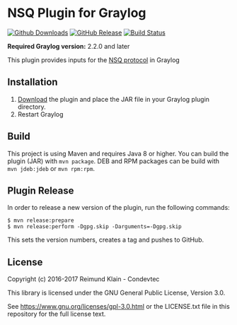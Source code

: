 # NSQ Plugin for Graylog

[![Github Downloads](https://img.shields.io/github/downloads/condevtec/graylog-plugin-nsq/total.svg)](https://github.com/condevtec/graylog-plugin-nsq/releases)
[![GitHub Release](https://img.shields.io/github/release/condevtec/graylog-plugin-nsq.svg)](https://github.com/condevtec/graylog-plugin-nsq/releases)
[![Build Status](https://travis-ci.org/condevtec/graylog-plugin-nsq.svg?branch=master)](https://travis-ci.org/condevtec/graylog-plugin-nsq)

**Required Graylog version:** 2.2.0 and later

This plugin provides inputs for the [NSQ protocol](http://nsq.io/) in Graylog


## Installation

1. [Download](https://github.com/condevtec/graylog-plugin-nsq/releases) the plugin and place the JAR file in your Graylog plugin directory.
2. Restart Graylog


## Build

This project is using Maven and requires Java 8 or higher.
You can build the plugin (JAR) with `mvn package`.
DEB and RPM packages can be build with `mvn jdeb:jdeb` or `mvn rpm:rpm`.


## Plugin Release

In order to release a new version of the plugin, run the following commands:

```
$ mvn release:prepare
$ mvn release:perform -Dgpg.skip -Darguments=-Dgpg.skip
```

This sets the version numbers, creates a tag and pushes to GitHub.

## License

Copyright (c) 2016-2017 Reimund Klain - Condevtec

This library is licensed under the GNU General Public License, Version 3.0.

See https://www.gnu.org/licenses/gpl-3.0.html or the LICENSE.txt file in this repository for the full license text.

